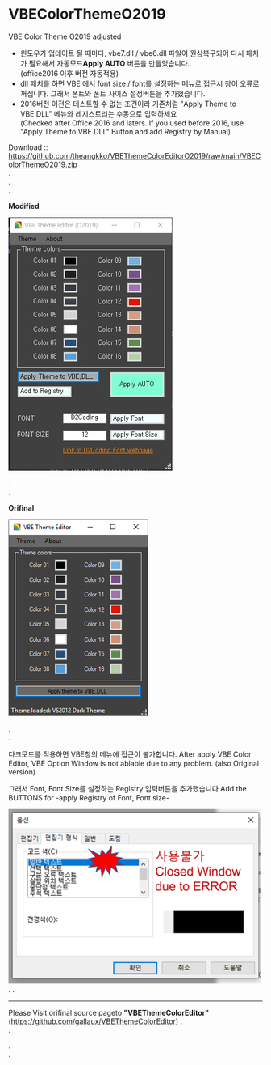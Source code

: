# VBEColorThemeO2019

VBE Color Theme O2019 adjusted

- 윈도우가 업데이트 될 때마다, vbe7.dll / vbe6.dll 파일이 원상복구되어 다시 패치가 필요해서 자동모드**Apply AUTO** 버튼을 만들었습니다.    
  (office2016 이후 버전 자동적용)
- dll 패치를 하면 VBE 에서 font size / font를 설정하는 메뉴로 접근시 창이 오류로 꺼집니다. 그래서 폰트와 폰트 사이스 설정버튼을 추가했습니다.
- 2016버전 이전은 테스트할 수 없는 조건이라 기존처럼 "Apply Theme to VBE.DLL" 메뉴와 레지스트리는 수동으로 입력하세요    
  (Checked after Office 2016 and laters. If you used before 2016, use "Apply Theme to VBE.DLL" Button and add Registry by Manual)



Download :: https://github.com/theangkko/VBEThemeColorEditorO2019/raw/main/VBEColorThemeO2019.zip     
.    
.    
.   

      



**Modified**

![modified](/MainWindowO2019.jpg)
  
      
.   
.   

 **Orifinal**
 
![original](/ThemeEditor.png)



.    
.    


다크모드를 적용하면 VBE창의 메뉴에 접근이 불가합니다.
After apply VBE Color Editor, VBE Option Window is not ablable due to any problem. (also Original version)

그래서 Font, Font Size를 설정하는 Registry 입력버튼을 추가했습니다
Add the BUTTONS for -apply Registry of Font, Font size- 


<img src="/ErrorVBEOptionInput.png" width="500">
.    
.    

________________________________________________
Please Visit orifinal source pageto **"VBEThemeColorEditor"**(https://github.com/gallaux/VBEThemeColorEditor)
.    
.    

.    
.    





